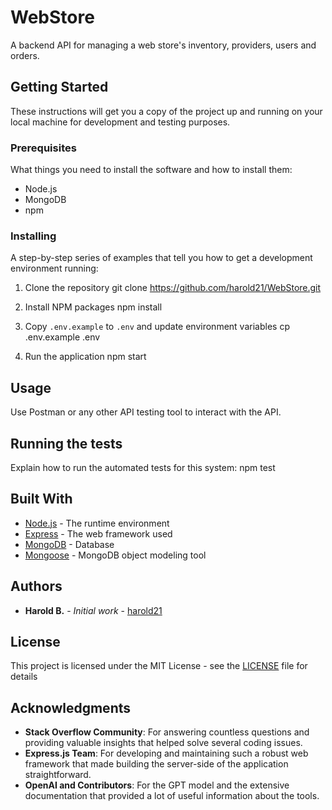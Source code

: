 # WebStore

A backend API for managing a web store's inventory, providers, users and orders.


## Getting Started

These instructions will get you a copy of the project up and running on your local machine for development and testing purposes.


### Prerequisites

What things you need to install the software and how to install them:

- Node.js
- MongoDB
- npm


### Installing

A step-by-step series of examples that tell you how to get a development environment running:

1. Clone the repository
git clone https://github.com/harold21/WebStore.git


2. Install NPM packages
npm install


3. Copy `.env.example` to `.env` and update environment variables
cp .env.example .env


4. Run the application
npm start


## Usage

Use Postman or any other API testing tool to interact with the API.

## Running the tests

Explain how to run the automated tests for this system:
npm test


## Built With

* [Node.js](https://nodejs.org/) - The runtime environment
* [Express](https://expressjs.com/) - The web framework used
* [MongoDB](https://www.mongodb.com/) - Database
* [Mongoose](https://mongoosejs.com/) - MongoDB object modeling tool

## Authors

* **Harold B.** - *Initial work* - [harold21](https://github.com/harold21)


## License

This project is licensed under the MIT License - see the [LICENSE](LICENSE) file for details


## Acknowledgments

* **Stack Overflow Community**: For answering countless questions and providing valuable insights that helped solve several coding issues.
* **Express.js Team**: For developing and maintaining such a robust web framework that made building the server-side of the application straightforward.
* **OpenAI and Contributors**: For the GPT model and the extensive documentation that provided a lot of useful information about the tools.